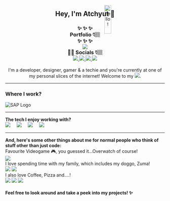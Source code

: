 <p align="center">
<img src="https://media.giphy.com/media/bcKmIWkUMCjVm/giphy.gif" width="15%" height="15%" style="position:absolute" alt="hello!" />
</p>
<div align='center'>
  <h2> Hey, I'm Atchyut 👋 </h2>
</div>

<h3 align="center">
  ✨  ✨  ✨
  <br/>
  Portfolio 👇🏼
  <br/>
  ✨  ✨  ✨
  <br/>
  <a href="https://atchyut.dev" target="_blank"><img src="https://img.icons8.com/bubbles/200/000000/domain.png"/></a>
  <br/>
  🧛🏼  Socials 👇🏼
  <br/>
  <a href="https://www.linkedin.com/in/atchyutpulavarthi/" target="_blank">
  <img src="https://img.icons8.com/cute-clipart/64/000000/linkedin.png"/>
  </a>
  <a href="mailto:pulavarthi.preetham@gmail.com" target="_blank"> 
  <img src="https://img.icons8.com/cute-clipart/64/000000/gmail.png"/>
  </a>
  <a href="https://www.instagram.com/pulavarthi.preetham/" target="_blank">
  <img src="https://img.icons8.com/cute-clipart/64/000000/instagram-new.png"/>
  </a>
  <a href="https://twitter.com/AtchyutPreetham/" target="_blank">
  <img src="https://img.icons8.com/cute-clipart/64/000000/twitter.png"/>
  </a>
</h3>

<p align="center">
I'm a developer, designer, gamer & a techie and you're currently at one of my personal slices of the internet! Welcome to my <img src="https://img.icons8.com/windows/32/000000/github-squared.png"/>.
</p>

<hr/>
  <h3>Where I work?</h3>
<img src="https://img.icons8.com/color/64/000000/sap.png" alt="SAP Logo"/>
<hr/>
<p>  
  <strong>The tech I enjoy working with?</strong>
  <br/>
    <img src="https://img.icons8.com/dusk/64/000000/javascript.png"/>
    &nbsp;    &nbsp;
    <img src="https://img.icons8.com/cute-clipart/64/000000/react-native.png"/>
      &nbsp;    &nbsp;
    <img src="https://img.icons8.com/color/64/000000/nodejs.png"/>
      &nbsp;    &nbsp;
    <img src="https://img.icons8.com/color/64/000000/amazon-web-services.png"/>
<hr/>  

<strong>And, here's some other things about me for normal people who think of stuff other than just code:</strong>
<br/>
Favourite Videogame 🎮, you guessed it...Overwatch of course!
<br/>
<img src="https://img.icons8.com/dusk/64/000000/overwatch.png"/>
<br/>
I love spending time with my family, which includes my doggo, Zuma!
<br/>
<img src="https://img.icons8.com/dusk/64/000000/family.png"/>
<img src="https://img.icons8.com/cute-clipart/64/000000/dog.png"/>
<br/>
I also love Coffee, Pizza and....!
<br/>
<img src="https://img.icons8.com/officel/64/000000/coffee--v2.png"/>
<img src="https://img.icons8.com/cute-clipart/64/000000/pizza.png"/>
<img src="https://img.icons8.com/dusk/64/000000/netflix.png"/>
<p>

#### Feel free to look around and take a peek into my projects! ✨
